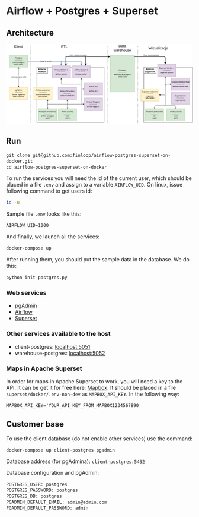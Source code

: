 # Airflow + Postgres + Superset

## Architecture

![](docs/Architecture.jpg)

## Run

    git clone git@github.com:finloop/airflow-postgres-superset-on-docker.git
    cd airflow-postgres-superset-on-docker

To run the services you will need the id of the current user, which should be placed
in a file `.env` and assign to a variable `AIRFLOW_UID`. On linux, issue following command to get users id:

```sh
id -u
```

Sample file `.env` looks like this:

```text
AIRFLOW_UID=1000
```

And finally, we launch all the services:

```sh
docker-compose up
```

After running them, you should put the sample data in the database. We do this:

```sh
python init-postgres.py
```

### Web services

*   [pgAdmin](http://localhost:5050)
*   [Airflow](http://localhost:5053)
*   [Superset](http://localhost:5054)

### Other services available to the host

*   client-postgres: [localhost:5051](\[localhost:5051])
*   warehouse-postgres: [localhost:5052](\[localhost:5052])

### Maps in Apache Superset

In order for maps in Apache Superset to work, you will need a key to the API. It can be
get it for free here: [Mapbox](www.mapbox.com/). It should be placed
in a file `superset/docker/.env-non-dev` as `MAPBOX_API_KEY`. In the following
way:

```txt
MAPBOX_API_KEY='YOUR_API_KEY_FROM_MAPBOX1234567890'
```

## Customer base

To use the client database (do not enable other services) use the command:

    docker-compose up client-postgres pgadmin

Database address (for pgAdmina): `client-postgres:5432`

Database configuration and pgAdmin:

```text
POSTGRES_USER: postgres
POSTGRES_PASSWORD: postgres
POSTGRES_DB: postgres
PGADMIN_DEFAULT_EMAIL: admin@admin.com
PGADMIN_DEFAULT_PASSWORD: admin
```
